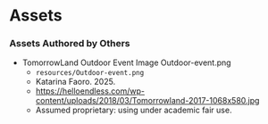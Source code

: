 # Assets


### Assets Authored by Others

* TomorrowLand Outdoor Event Image Outdoor-event.png
  - `resources/Outdoor-event.png`
  - Katarina Faoro. 2025.
  - https://helloendless.com/wp-content/uploads/2018/03/Tomorrowland-2017-1068x580.jpg
  - Assumed proprietary: using under academic fair use.
